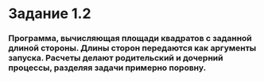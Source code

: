 # Задание 1.2

### Программа, вычисляющая площади квадратов с заданной длиной стороны. Длины сторон передаются как аргументы запуска. Расчеты делают родительский и дочерний процессы, разделяя задачи примерно поровну.